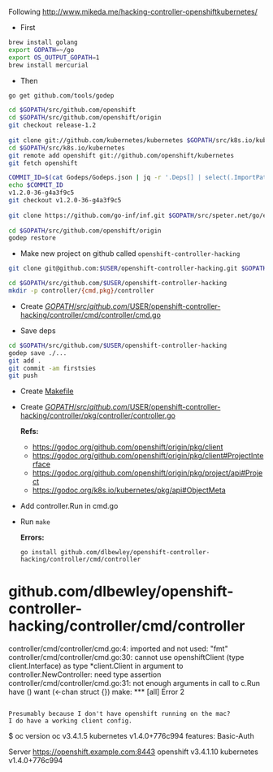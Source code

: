 Following http://www.mikeda.me/hacking-controller-openshiftkubernetes/

- First

```bash
brew install golang
export GOPATH=~/go
export OS_OUTPUT_GOPATH=1
brew install mercurial
```

- Then

```bash
go get github.com/tools/godep

cd $GOPATH/src/github.com/openshift
cd $GOPATH/src/github.com/openshift/origin
git checkout release-1.2
 
git clone git://github.com/kubernetes/kubernetes $GOPATH/src/k8s.io/kubernetes
cd $GOPATH/src/k8s.io/kubernetes
git remote add openshift git://github.com/openshift/kubernetes
git fetch openshift

COMMIT_ID=$(cat Godeps/Godeps.json | jq -r '.Deps[] | select(.ImportPath=="k8s.io/kubernetes/pkg/api") .Comment')
echo $COMMIT_ID
v1.2.0-36-g4a3f9c5
git checkout v1.2.0-36-g4a3f9c5
 
git clone https://github.com/go-inf/inf.git $GOPATH/src/speter.net/go/exp/math/dec/inf
 
cd $GOPATH/src/github.com/openshift/origin
godep restore
```

- Make new project on github called `openshift-controller-hacking`

```bash
git clone git@github.com:$USER/openshift-controller-hacking.git $GOPATH/src/github.com/$USER/openshift-controller-hacking

cd $GOPATH/src/github.com/$USER/openshift-controller-hacking
mkdir -p controller/{cmd,pkg}/controller
```

- Create [$GOPATH/src/github.com/$USER/openshift-controller-hacking/controller/cmd/controller/cmd.go](controller/cmd/controller/cmd.go)

- Save deps

```bash
cd $GOPATH/src/github.com/$USER/openshift-controller-hacking
godep save ./...
git add .
git commit -am firstsies
git push
```

- Create [Makefile](Makefile)

- Create [$GOPATH/src/github.com/$USER/openshift-controller-hacking/controller/pkg/controller/controller.go](controller/pkg/controller/controller.go) 

    **Refs:**

    - https://godoc.org/github.com/openshift/origin/pkg/client
    - https://godoc.org/github.com/openshift/origin/pkg/client#ProjectInterface
    - https://godoc.org/github.com/openshift/origin/pkg/project/api#Project
    - https://godoc.org/k8s.io/kubernetes/pkg/api#ObjectMeta

- Add controller.Run in cmd.go

- Run `make`

  **Errors:**

  ```
  go install github.com/dlbewley/openshift-controller-hacking/controller/cmd/controller
# github.com/dlbewley/openshift-controller-hacking/controller/cmd/controller
  controller/cmd/controller/cmd.go:4: imported and not used: "fmt"
  controller/cmd/controller/cmd.go:30: cannot use openshiftClient (type client.Interface) as type *client.Client in argument to controller.NewController: need type assertion
  controller/cmd/controller/cmd.go:31: not enough arguments in call to c.Run
          have ()
            want (<-chan struct {})
    make: *** [all] Error 2
   ```

   Presumably because I don't have openshift running on the mac?
   I do have a working client config.

   ```
   $ oc version
   oc v3.4.1.5
   kubernetes v1.4.0+776c994
   features: Basic-Auth

   Server https://openshift.example.com:8443
   openshift v3.4.1.10
   kubernetes v1.4.0+776c994
   ```

